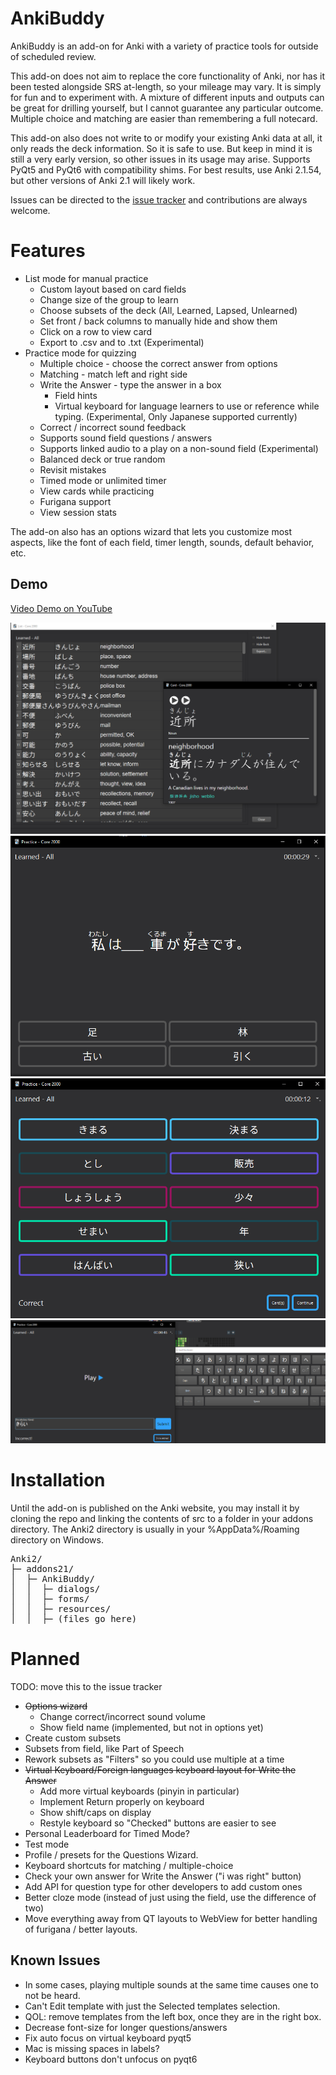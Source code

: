 # AnkiBuddy
AnkiBuddy is an add-on for Anki with a variety of practice tools for outside of scheduled review. 

This add-on does not aim to replace the core functionality of Anki, nor has it been tested alongside SRS at-length, so your mileage may vary. It is simply for fun and to experiment with. A mixture of different inputs and outputs can be great for drilling yourself, but I cannot guarantee any particular outcome. Multiple choice and matching are easier than remembering a full notecard. 

This add-on also does not write to or modify your existing Anki data at all, it only reads the deck information. So it is safe to use. But keep in mind it is still a very early version, so other issues in its usage may arise.  Supports PyQt5 and PyQt6 with compatibility shims. For best results, use Anki 2.1.54, but other versions of Anki 2.1 will likely work. 

Issues can be directed to the [issue tracker](https://github.com/axelmoreen/AnkiBuddy/issues) and contributions are always welcome.
# Features
* List mode for manual practice
    * Custom layout based on card fields
    * Change size of the group to learn  
    * Choose subsets of the deck (All, Learned, Lapsed, Unlearned)
    * Set front / back columns to manually hide and show them
    * Click on a row to view card
    * Export to .csv and to .txt (Experimental)
* Practice mode for quizzing
    * Multiple choice - choose the correct answer from options
    * Matching - match left and right side
    * Write the Answer - type the answer in a box
        * Field hints 
        * Virtual keyboard for language learners to use or reference while typing. (Experimental, Only Japanese supported currently)
    * Correct / incorrect sound feedback
    * Supports sound field questions / answers
    * Supports linked audio to a play on a non-sound field (Experimental) 
    * Balanced deck or true random
    * Revisit mistakes
    * Timed mode or unlimited timer
    * View cards while practicing
    * Furigana support
    * View session stats

The add-on also has an options wizard that lets you customize most aspects, like the font of each field, timer length, sounds, default behavior, etc.

## Demo
[Video Demo on YouTube](https://www.youtube.com/watch?v=cCn8Hh09s0c)


![List View](/screenshots/list_view.png?raw=true "List View")
![Multiple Choice](/screenshots/multiple_choice2.png?raw=true "Multiple Choice")
![Matching](/screenshots/matching.png?raw=true "Matching")
![Write the Answer](/screenshots/write%20the%20answer.png?raw=true "Write the Answer")

# Installation

Until the add-on is published on the Anki website, you may install it by cloning the repo and linking the contents of src to a folder in your addons directory. The Anki2 directory is usually in your %AppData%/Roaming directory on Windows.
<pre>
Anki2/
├─ addons21/
│  ├─ AnkiBuddy/
│  │  ├─ dialogs/
│  │  ├─ forms/
│  │  ├─ resources/
│  │  ├─ (files go here)
</pre>


# Planned 
TODO: move this to the issue tracker
* ~~Options wizard~~
    * Change correct/incorrect sound volume
    * Show field name (implemented, but not in options yet)
* Create custom subsets
* Subsets from field, like Part of Speech
* Rework subsets as "Filters" so you could use multiple at a time
* ~~Virtual Keyboard/Foreign languages keyboard layout for Write the Answer~~
    * Add more virtual keyboards (pinyin in particular)
    * Implement Return properly on keyboard
    * Show shift/caps on display
    * Restyle keyboard so "Checked" buttons are easier to see
* Personal Leaderboard for Timed Mode?
* Test mode
* Profile / presets for the Questions Wizard. 
* Keyboard shortcuts for matching / multiple-choice
* Check your own answer for Write the Answer ("i was right" button)
* Add API for question type for other developers to add custom ones
* Better cloze mode (instead of just using the field, use the difference of two)
* Move everything away from QT layouts to WebView for better handling of furigana / better layouts.

## Known Issues
* In some cases, playing multiple sounds at the same time causes one to not be heard.
* Can't Edit template with just the Selected templates selection.
* QOL: remove templates from the left box, once they are in the right box.
* Decrease font-size for longer questions/answers
* Fix auto focus on virtual keyboard pyqt5
* Mac is missing spaces in labels?
* Keyboard buttons don't unfocus on pyqt6
